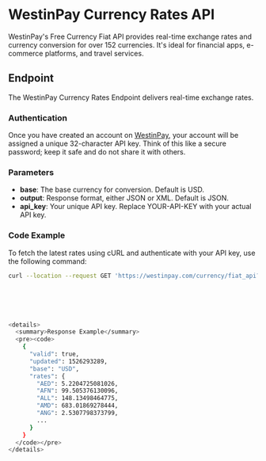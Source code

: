 # WestinPay Currency Rates API

WestinPay's Free Currency Fiat API provides real-time exchange rates and currency conversion for over 152 currencies. It's ideal for financial apps, e-commerce platforms, and travel services.

## Endpoint

The WestinPay Currency Rates Endpoint delivers real-time exchange rates.

### Authentication

Once you have created an account on [WestinPay](https://westinpay.com/merchant/register), your account will be assigned a unique 32-character API key. Think of this like a secure password; keep it safe and do not share it with others.

### Parameters

- **base**: The base currency for conversion. Default is USD.
- **output**: Response format, either JSON or XML. Default is JSON.
- **api_key**: Your unique API key. Replace YOUR-API-KEY with your actual API key.

### Code Example

To fetch the latest rates using cURL and authenticate with your API key, use the following command:

```sh
curl --location --request GET 'https://westinpay.com/currency/fiat_api?api_key=YOUR-API-KEY&base=USD&output=JSON'






<details>
  <summary>Response Example</summary>
  <pre><code>
    {
      "valid": true,
      "updated": 1526293289,
      "base": "USD",
      "rates": {
        "AED": 5.2204725081026,
        "AFN": 99.505376130096,
        "ALL": 148.13498464775,
        "AMD": 683.01869278444,
        "ANG": 2.5307798373799,
        ...
      }
    }
  </code></pre>
</details>






